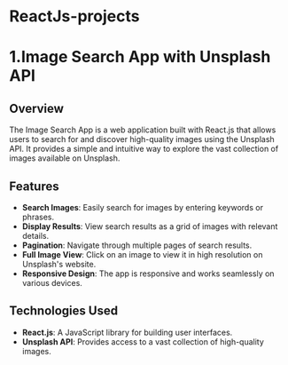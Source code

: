 ﻿# ReactJs-projects

 # 1.Image Search App with Unsplash API

## Overview

The Image Search App is a web application built with React.js that allows users to search for and discover high-quality images using the Unsplash API. It provides a simple and intuitive way to explore the vast collection of images available on Unsplash.

## Features

- **Search Images**: Easily search for images by entering keywords or phrases.
- **Display Results**: View search results as a grid of images with relevant details.
- **Pagination**: Navigate through multiple pages of search results.
- **Full Image View**: Click on an image to view it in high resolution on Unsplash's website.
- **Responsive Design**: The app is responsive and works seamlessly on various devices.

## Technologies Used

- **React.js**: A JavaScript library for building user interfaces.
- **Unsplash API**: Provides access to a vast collection of high-quality images.


